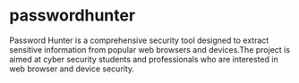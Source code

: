 # passwordhunter
Password Hunter is a comprehensive security tool designed to extract sensitive information from popular web browsers and devices.The project is aimed at cyber security students and professionals who are interested in web browser and device security.

